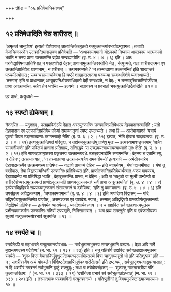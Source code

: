 +++
title = "०६ प्रतिषेधाधिकरणम्"

+++

## १२ प्रतिषेधादिति चेन्न शारीरात् ॥

‘अमृतत्वं चानुपोष्य’ इत्यतो विशेषणात् आत्यन्तिकेऽमृतत्वे गत्युत्क्रान्त्योरभावोऽभ्युपगतः ; तत्रापि केनचित्कारणेन उत्क्रान्तिमाशङ्क्य प्रतिषेधति — ‘अथाकामयमानो योऽकामो निष्काम आप्तकाम आत्मकामो भवति न तस्य प्राणा उत्क्रामन्ति ब्रह्मैव सन्ब्रह्माप्येति’ (बृ. उ. ४ । ४ । ६) इति । अतः परविद्याविषयात्प्रतिषेधात् न परब्रह्मविदो देहात् प्राणानामुत्क्रान्तिरस्तीति चेत् , नेत्युच्यते, यतः शारीरादात्मन एष उत्क्रान्तिप्रतिषेधः प्राणानाम् , न शरीरात् । कथमवगम्यते ? ‘न तस्मात्प्राणा उत्क्रामन्ति’ इति शाखान्तरे पञ्चमीप्रयोगात् ; सम्बन्धसामान्यविषया हि षष्ठी शाखान्तरगतया पञ्चम्या सम्बन्धविशेषे व्यवस्थाप्यते ; ‘तस्मात्’ इति च प्राधान्यात् अभ्युदयनिःश्रेयसाधिकृतो देही सम्बध्यते, न देहः ; न तस्मादुच्चिक्रमिषोर्जीवात् प्राणा अपक्रामन्ति, सहैव तेन भवन्ति — इत्यर्थः । सप्राणस्य च प्रवसतो भवत्युत्क्रान्तिर्देहादिति ॥ १२ ॥

एवं प्राप्ते, प्रत्युच्यते —

## १३ स्पष्टो ह्येकेषाम् ॥

नैतदस्ति — यदुक्तम् , परब्रह्मविदोऽपि देहात् अस्त्युत्क्रान्तिः उत्क्रान्तिप्रतिषेधस्य देह्यपादानत्वादिति ; यतो देहापादान एव उत्क्रान्तिप्रतिषेध एकेषां समाम्नातॄणां स्पष्ट उपलभ्यते । तथा हि — आर्तभागप्रश्ने ‘यत्रायं पुरुषो म्रियत उदस्मात्प्राणाः क्रामन्त्याहो नेति’ (बृ. उ. ३ । २ । ११) इत्यत्र, ‘नेति होवाच याज्ञवल्क्यः’ (बृ. उ. ३ । २ । ११) इत्यनुत्क्रान्तिपक्षं परिगृह्य, न तर्ह्ययमनुत्क्रान्तेषु प्राणेषु मृतः — इत्यस्यामाशङ्कायाम् ‘अत्रैव समवनीयन्ते’ इति प्रविलयं प्राणानां प्रतिज्ञाय, तत्सिद्धये ‘स उच्छ्वयत्याध्मायत्याध्मातो मृतः शेते’ (बृ. उ. ३ । २ । ११) इति सशब्दपरामृष्टस्य प्रकृतस्य उत्क्रान्त्यवधेः उच्छ्वयनादीनि समामनन्ति ; देहस्य च एतानि स्युः न देहिनः ; तत्सामान्यात् , ‘न तस्मात्प्राणा उत्क्रामन्त्यत्रैव समवनीयन्ते’ इत्यत्रापि — अभेदोपचारेण देहापादानस्यैव उत्क्रमणस्य प्रतिषेधः — यद्यपि प्राधान्यं देहिनः — इति व्याख्येयम् , येषां पञ्चमीपाठः । येषां तु षष्ठीपाठः, तेषां विद्वत्सम्बन्धिनी उत्क्रान्तिः प्रतिषिध्यत इति, प्राप्तोत्क्रान्तिप्रतिषेधार्थत्वात् अस्य वाक्यस्य, देहापादानैव सा प्रतिषिद्धा भवति , देहादुत्क्रान्तिः प्राप्ता, न देहिनः ; अपि च ‘चक्षुष्टो वा मूर्ध्नो वान्येभ्यो वा शरीरदेशेभ्यस्तमुत्क्रामन्तं प्राणोऽनूत्क्रामति प्राणमनूत्क्रामन्तꣳ सर्वे प्राणा अनूत्क्रामन्ति’ (बृ. उ. ४ । ४ । २) इत्येवमविद्वद्विषये सप्रपञ्चमुत्क्रमणं संसारगमनं च दर्शयित्वा, ‘इति नु कामयमानः’ (बृ. उ. ४ । ४ । ६) इति उपसंहृत्य अविद्वत्कथाम् , ‘अथाकामयमानः’ (बृ. उ. ४ । ४ । ६) इति व्यपदिश्य विद्वांसम् — यदि तद्विषयेऽप्युत्क्रान्तिमेव प्रापयेत् , असमञ्जस एव व्यपदेशः स्यात् ; तस्मात् अविद्वद्विषये प्राप्तयोर्गत्युत्क्रान्त्योः विद्वद्विषये प्रतिषेधः — इत्येवमेव व्याख्येयम् , व्यपदेशार्थवत्त्वाय । न च ब्रह्मविदः सर्वगतब्रह्मात्मभूतस्य प्रक्षीणकामकर्मणः उत्क्रान्तिः गतिर्वा उपपद्यते, निमित्ताभावात् । ‘अत्र ब्रह्म समश्नुते’ इति च एवंजातीयकाः श्रुतयो गत्युत्क्रान्त्योरभावं सूचयन्ति ॥ १३ ॥

## १४ स्मर्यते च ॥

स्मर्यतेऽपि च महाभारते गत्युत्क्रान्त्योरभावः — ‘सर्वभूतात्मभूतस्य सम्यग्भूतानि पश्यतः । देवा अपि मार्गे मुह्यन्त्यपदस्य पदैषिणः’ (म. भा. १२ । २३९  । २३) इति । ननु गतिरपि ब्रह्मविदः सर्वगतब्रह्मात्मभूतस्य स्मर्यते — ‘शुकः किल वैयासकिर्मुमुक्षुरादित्यमण्डलमभिप्रतस्थे पित्रा चानुगम्याहूतो भो इति प्रतिशुश्राव’ इति — न ; सशरीरस्यैव अयं योगबलेन विशिष्टदेशप्राप्तिपूर्वकः शरीरोत्सर्ग इति द्रष्टव्यम् , सर्वभूतदृश्यत्वाद्युपन्यासात् ; न हि अशरीरं गच्छन्तं सर्वभूतानि द्रष्टुं शक्नुयुः ; तथा च तत्रैवोपसंहृतम् — ‘शुकस्तु मारुताच्छीघ्रां गतिं कृत्वान्तरिक्षगः ।’ (म. भा. १२ । ३३३  । १९) ‘दर्शयित्वा प्रभावं स्वं सर्वभूतगतोऽभवत्’ (म. भा. १२ । ३३३  । २०) इति । तस्मादभावः परब्रह्मविदो गत्युत्क्रान्त्योः । गतिश्रुतीनां तु विषयमुपरिष्टाद्व्याख्यास्यामः ॥ १४ ॥
